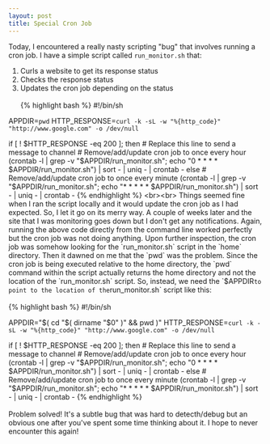 ```yaml
---
layout: post
title: Special Cron Job
---
```


Today, I encountered a really nasty scripting "bug" that involves running a cron job. I have a simple script called `run_monitor.sh` that:

1. Curls a website to get its response status
2. Checks the response status
3. Updates the cron job depending on the status
<br><br>
{% highlight bash %}
#!/bin/sh

APPDIR=`pwd`
HTTP_RESPONSE=`curl -k -sL -w "%{http_code}" "http://www.google.com" -o /dev/null`

if [ ! $HTTP_RESPONSE -eq 200 ]; then
    # Replace this line to send a message to channel
    # Remove/add/update cron job to once every hour
    (crontab -l | grep -v "$APPDIR/run_monitor.sh"; echo "0 * * * * $APPDIR/run_monitor.sh") | sort - | uniq - | crontab -
else
    # Remove/add/update cron job to once every minute
    (crontab -l | grep -v "$APPDIR/run_monitor.sh"; echo "* * * * * $APPDIR/run_monitor.sh") | sort - | uniq - | crontab -
{% endhighlight %}
<br><br>
Things seemed fine when I ran the script locally and it would update the cron job as I had expected. So, I let it go on its merry way. A couple of weeks later and the site that I was monitoring goes down but I don't get any notifications. Again, running the above code directly from the command line worked perfectly but the cron job was not doing anything. Upon further inspection, the cron job was somehow looking for the `run_monitor.sh` script in the `home` directory. Then it dawned on me that the `pwd` was the problem. Since the cron job is being executed relative to the home directory, the `pwd` command within the script actually returns the home directory and not the location of the `run_monitor.sh` script. So, instead, we need the `$APPDIR` to point to the location of the `run_monitor.sh` script like this:
<br><br>
{% highlight bash %}
#!/bin/sh

APPDIR="$( cd "$( dirname "$0" )" && pwd )"
HTTP_RESPONSE=`curl -k -sL -w "%{http_code}" "http://www.google.com" -o /dev/null`

if [ ! $HTTP_RESPONSE -eq 200 ]; then
    # Replace this line to send a message to channel
    # Remove/add/update cron job to once every hour
    (crontab -l | grep -v "$APPDIR/run_monitor.sh"; echo "0 * * * * $APPDIR/run_monitor.sh") | sort - | uniq - | crontab -
else
    # Remove/add/update cron job to once every minute
    (crontab -l | grep -v "$APPDIR/run_monitor.sh"; echo "* * * * * $APPDIR/run_monitor.sh") | sort - | uniq - | crontab -
{% endhighlight %}
<br><br>
Problem solved! It's a subtle bug that was hard to detecth/debug but an obvious one after you've spent some time thinking about it. I hope to never encounter this again!
